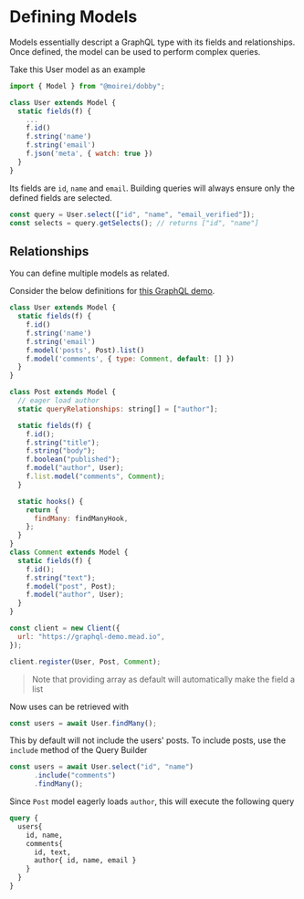 # Defining Models

Models essentially descript a GraphQL type with its fields and relationships. Once defined, the model can be used to perform complex queries.

Take this User model as an example


```javascript
import { Model } from "@moirei/dobby";

class User extends Model {
  static fields(f) {
    ...
    f.id()
    f.string('name')
    f.string('email')
    f.json('meta', { watch: true })
  }
}
```


Its fields are `id`, `name` and `email`. Building queries will always ensure only the defined fields are selected.

```javascript
const query = User.select(["id", "name", "email_verified"]);
const selects = query.getSelects(); // returns ["id", "name"]
```


## Relationships

You can define multiple models as related.

Consider the below definitions for [this GraphQL demo](https://graphql-demo.mead.io).

```javascript
class User extends Model {
  static fields(f) {
    f.id()
    f.string('name')
    f.string('email')
    f.model('posts', Post).list()
    f.model('comments', { type: Comment, default: [] })
  }
}

class Post extends Model {
  // eager load author
  static queryRelationships: string[] = ["author"];

  static fields(f) {
    f.id();
    f.string("title");
    f.string("body");
    f.boolean("published");
    f.model("author", User);
    f.list.model("comments", Comment);
  }

  static hooks() {
    return {
      findMany: findManyHook,
    };
  }
}
class Comment extends Model {
  static fields(f) {
    f.id();
    f.string("text");
    f.model("post", Post);
    f.model("author", User);
  }
}

const client = new Client({
  url: "https://graphql-demo.mead.io",
});

client.register(User, Post, Comment);
```
> Note that providing array as default will automatically make the field a list


Now uses can be retrieved with

```javascript
const users = await User.findMany();
```

This by default will not include the users' posts. To include posts, use the `include` method of the Query Builder

```javascript
const users = await User.select("id", "name")
      .include("comments")
      .findMany();
```

Since `Post` model eagerly loads `author`, this will execute the following query

```graphql
query {
  users{
    id, name,
    comments{
      id, text,
      author{ id, name, email }
    }
  }
}
```
